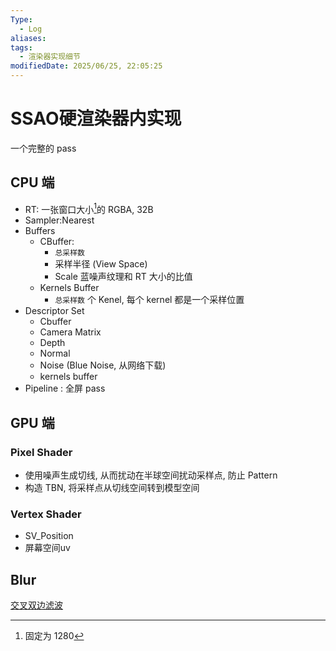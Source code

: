 ```yaml
---
Type:
  - Log
aliases: 
tags:
  - 渲染器实现细节
modifiedDate: 2025/06/25, 22:05:25
---
```


# SSAO硬渲染器内实现

一个完整的 pass

## CPU 端

- RT: 一张窗口大小[^1]的 RGBA, 32B
- Sampler:Nearest
- Buffers
    - CBuffer:
        - `总采样数`
        - 采样半径 (View Space)
        - Scale 蓝噪声纹理和 RT 大小的比值
    - Kernels Buffer 
        - `总采样数` 个 Kenel, 每个 kernel 都是一个采样位置
- Descriptor Set
    - Cbuffer
    - Camera Matrix
    - Depth
    - Normal
    - Noise (Blue Noise, 从网络下载)
    - kernels buffer
- Pipeline : 全屏 pass

## GPU 端

### Pixel Shader

- 使用噪声生成切线, 从而扰动在半球空间扰动采样点, 防止 Pattern
- 构造 TBN, 将采样点从切线空间转到模型空间

### Vertex Shader

- SV_Position
- 屏幕空间uv

## Blur

[交叉双边滤波](交叉双边滤波.md)

[^1]: 固定为 1280
